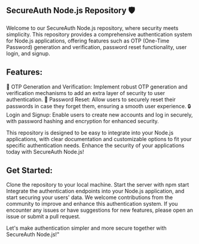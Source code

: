 ## SecureAuth Node.js Repository 🛡️

Welcome to our SecureAuth Node.js repository, where security meets simplicity. This repository provides a comprehensive authentication system for Node.js applications, offering features such as OTP (One-Time Password) generation and verification, password reset functionality, user login, and signup.

## Features:
🔐 OTP Generation and Verification: Implement robust OTP generation and verification mechanisms to add an extra layer of security to user authentication.
🔑 Password Reset: Allow users to securely reset their passwords in case they forget them, ensuring a smooth user experience.
🔒 Login and Signup: Enable users to create new accounts and log in securely, with password hashing and encryption for enhanced security.

This repository is designed to be easy to integrate into your Node.js applications, with clear documentation and customizable options to fit your specific authentication needs. Enhance the security of your applications today with SecureAuth Node.js!

## Get Started:

Clone the repository to your local machine.
Start the server with npm start
Integrate the authentication endpoints into your Node.js application, and start securing your users' data.
We welcome contributions from the community to improve and enhance this authentication system. If you encounter any issues or have suggestions for new features, please open an issue or submit a pull request.

Let's make authentication simpler and more secure together with SecureAuth Node.js!"